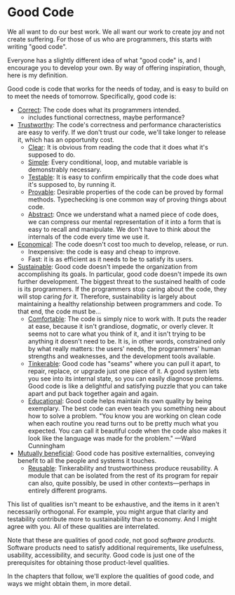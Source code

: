 # Good Code

We all want to do our best work. We all want our work to create joy and not create suffering. For those of us who are programmers, this starts with writing "good code".

Everyone has a slightly different idea of what "good code" is, and I encourage you to develop your own. By way of offering inspiration, though, here is my definition.

Good code is code that works for the needs of today, and is easy to build on to meet the needs of tomorrow. Specifically, good code is:

- [Correct](correctness.html): The code does what its programmers intended.
  - includes functional correctness, maybe performance?
- [Trustworthy](trustworthiness.html): The code's correctness and performance characteristics are easy to verify. If we don't trust our code, we'll take longer to release it, which has an opportunity cost.
    - [Clear](clarity.html): It is obvious from reading the code that it does what it's supposed to do.
    - [Simple](simplicity.html): Every conditional, loop, and mutable variable is demonstrably necessary.
    - [Testable](testability.html): It is easy to confirm empirically that the code does what it's supposed to, by running it.
    - [Provable](provability.html): Desirable properties of the code can be proved by formal methods. Typechecking is one common way of proving things about code.
    - [Abstract](abstraction.html): Once we understand what a named piece of code does, we can compress our mental representation of it into a form that is easy to recall and manipulate. We don't have to think about the internals of the code every time we use it.
- [Economical](economy.html): The code doesn't cost too much to develop, release, or run.
  - Inexpensive: the code is easy and cheap to improve.
  - Fast: it is as efficient as it needs to be to satisfy its users.
- [Sustainable](sustainability.html): Good code doesn't impede the organization from accomplishing its goals. In particular, good code doesn't impede its own further development. The biggest threat to the sustained health of code is its programmers. If the programmers stop caring about the code, they will stop caring _for_ it. Therefore, sustainability is largely about maintaining a healthy relationship between programmers and code. To that end, the code must be...
  - [Comfortable](comfort.html): The code is simply nice to work with. It puts the reader at ease, because it isn't grandiose, dogmatic, or overly clever. It seems not to care what you think of it, and it isn't trying to be anything it doesn't need to be. It is, in other words, constrained only by what really matters: the users' needs, the programmers' human strengths and weaknesses, and the development tools available.
  - [Tinkerable](repairability.html): Good code has "seams" where you can pull it apart, to repair, replace, or upgrade just one piece of it. A good system lets you see into its internal state, so you can easily diagnose problems. Good code is like a delightful and satisfying puzzle that you can take apart and put back together again and again.
  - [Educational](#): Good code helps maintain its own quality by being exemplary. The best code can even teach you something new about how to solve a problem. "You know you are working on clean code when each routine you read turns out to be pretty much what you expected. You can call it beautiful code when the code also makes it look like the language was made for the problem." —Ward Cunningham
- [Mutually beneficial](mutual-benefit.html): Good code has positive externalities, conveying benefit to all the people and systems it touches.
  - [Reusable](reusability.html): Tinkerability and trustworthiness produce reusability. A module that can be isolated from the rest of its program for repair can also, quite possibly, be used in other contexts—perhaps in entirely different programs.

This list of qualities isn't meant to be exhaustive, and the items in it aren't necessarily orthogonal. For example, you might argue that clarity and testability contribute more to sustainability than to economy. And I might agree with you. All of these qualities are interrelated.

Note that these are qualities of good _code_, not good _software products_. Software products need to satisfy additional requirements, like usefulness, usability, accessibility, and security. Good code is just one of the prerequisites for obtaining those product-level qualities.

In the chapters that follow, we'll explore the qualities of good code, and ways we might obtain them, in more detail.